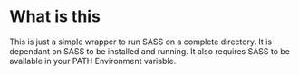 What is this
==========

This is just a simple wrapper to run SASS on a complete directory. It is dependant on SASS to be installed and running. It also requires SASS to be available in your PATH Environment variable.

